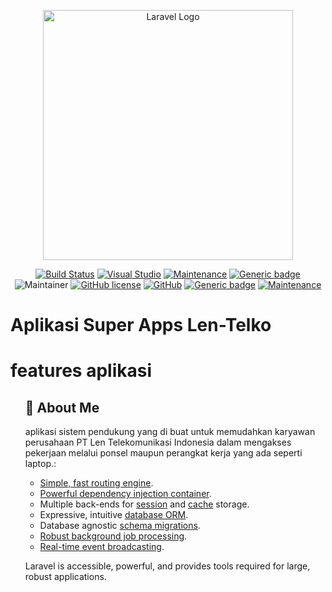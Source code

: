 <p align="center"><a href="https://www.len-telko.co.id" target="_blank"><img src="https://user-images.githubusercontent.com/102310573/245364164-648a6c82-4be7-436a-b31c-03082f1d568b.png" width="400" alt="Laravel Logo"></a></p>

<p align="center">
<a href="https://trial.len-telko.co.id/"><img src="https://img.shields.io/badge/status-up-brightgreen" alt="Build Status"></a>
<a href="https://visualstudio.microsoft.com"><img src="https://badgen.net/badge/icon/visualstudio?icon=visualstudio&amp;label" alt="Visual Studio"></a>
<a href="https://GitHub.com/Naereen/StrapDown.js/graphs/commit-activity"><img src="https://img.shields.io/badge/contributors-2-green.svg" alt="Maintenance"></a> 
<a href="https://shields.io/"><img src="https://img.shields.io/badge/build-Pesaing-%3CCOLOR%3E.svg" alt="Generic badge"></a> <img src="https://img.shields.io/badge/UserActive-150-blue" alt="Maintainer"></a>
<a href="https://github.com/Naereen/StrapDown.js/blob/master/LICENSE"><img src="https://img.shields.io/github/license/Naereen/StrapDown.js.svg" alt="GitHub license"></a>
<a href="https://github.com"><img src="https://badgen.net/badge/icon/github?icon=github&amp;label" alt="GitHub"></a>
<a href="https://shields.io/"><img src="https://img.shields.io/badge/lastcommits-3years-%3CCOLOR%3E.svg" alt="Generic badge"></a> <a href="https://bitbucket.org/lbesson/ansi-colors"><img src="https://img.shields.io/badge/codeigniter-3-red.svg" alt="Maintenance"></a></p>
</p>

<h1 class="code-line" data-line-start=0 data-line-end=1 ><a id="Aplikasi_Super_Apps_LenTelko_0"></a>Aplikasi Super Apps Len-Telko</h1>
<p class="has-line-data" data-line-start="1" data-line-end="2"></p>

<h1 class="code-line" data-line-start=5 data-line-end=6 ><a id="features_aplikasi_5"></a>features aplikasi</h1>
<ul>


## 🚀 About Me
aplikasi sistem pendukung yang di buat untuk memudahkan  karyawan perusahaan PT Len Telekomunikasi Indonesia dalam mengakses pekerjaan melalui ponsel maupun perangkat kerja yang ada seperti laptop.:

- [Simple, fast routing engine](https://laravel.com/docs/routing).
- [Powerful dependency injection container](https://laravel.com/docs/container).
- Multiple back-ends for [session](https://laravel.com/docs/session) and [cache](https://laravel.com/docs/cache) storage.
- Expressive, intuitive [database ORM](https://laravel.com/docs/eloquent).
- Database agnostic [schema migrations](https://laravel.com/docs/migrations).
- [Robust background job processing](https://laravel.com/docs/queues).
- [Real-time event broadcasting](https://laravel.com/docs/broadcasting).

Laravel is accessible, powerful, and provides tools required for large, robust applications.
